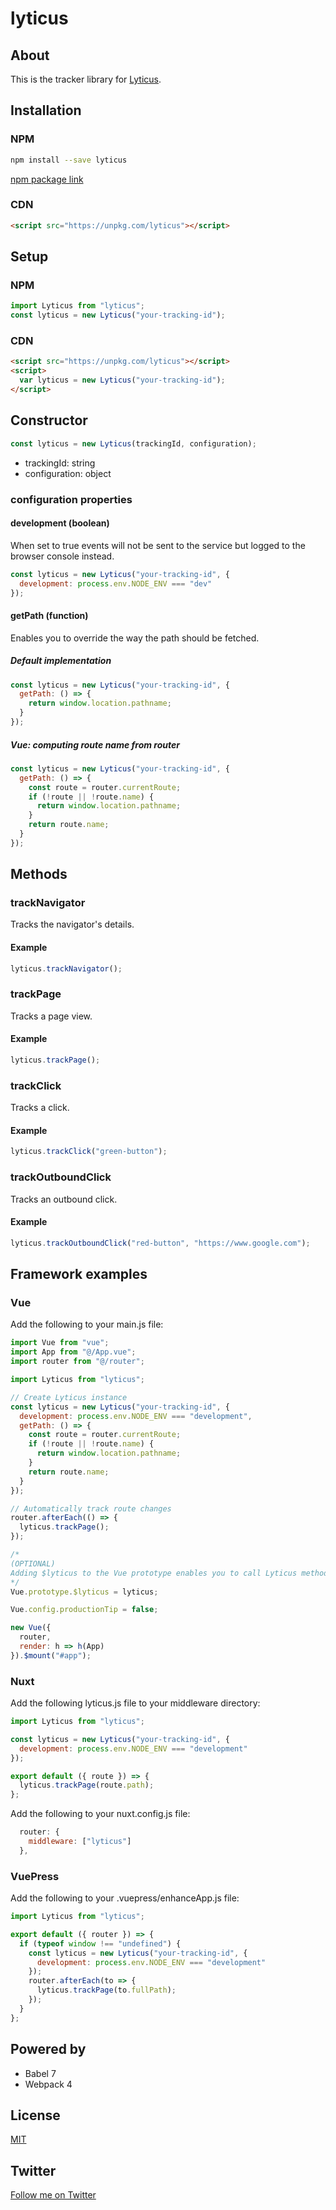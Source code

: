 # lyticus

## About

This is the tracker library for [Lyticus](https://www.lyticus.com).

## Installation

### NPM

```bash
npm install --save lyticus
```

[npm package link](https://www.npmjs.com/package/lyticus)

### CDN

```html
<script src="https://unpkg.com/lyticus"></script>
```

## Setup

### NPM

```javascript
import Lyticus from "lyticus";
const lyticus = new Lyticus("your-tracking-id");
```

### CDN

```html
<script src="https://unpkg.com/lyticus"></script>
<script>
  var lyticus = new Lyticus("your-tracking-id");
</script>
```

## Constructor

```javascript
const lyticus = new Lyticus(trackingId, configuration);
```

- trackingId: string
- configuration: object

### configuration properties

#### development (boolean)

When set to true events will not be sent to the service but logged to the browser console instead.

```javascript
const lyticus = new Lyticus("your-tracking-id", {
  development: process.env.NODE_ENV === "dev"
});
```

#### getPath (function)

Enables you to override the way the path should be fetched.

##### Default implementation

```javascript
const lyticus = new Lyticus("your-tracking-id", {
  getPath: () => {
    return window.location.pathname;
  }
});
```

##### Vue: computing route name from router

```javascript
const lyticus = new Lyticus("your-tracking-id", {
  getPath: () => {
    const route = router.currentRoute;
    if (!route || !route.name) {
      return window.location.pathname;
    }
    return route.name;
  }
});
```

## Methods

### trackNavigator

Tracks the navigator's details.

#### Example

```javascript
lyticus.trackNavigator();
```

### trackPage

Tracks a page view.

#### Example

```javascript
lyticus.trackPage();
```

### trackClick

Tracks a click.

#### Example

```javascript
lyticus.trackClick("green-button");
```

### trackOutboundClick

Tracks an outbound click.

#### Example

```javascript
lyticus.trackOutboundClick("red-button", "https://www.google.com");
```

## Framework examples

### Vue

Add the following to your main.js file:

```javascript
import Vue from "vue";
import App from "@/App.vue";
import router from "@/router";

import Lyticus from "lyticus";

// Create Lyticus instance
const lyticus = new Lyticus("your-tracking-id", {
  development: process.env.NODE_ENV === "development",
  getPath: () => {
    const route = router.currentRoute;
    if (!route || !route.name) {
      return window.location.pathname;
    }
    return route.name;
  }
});

// Automatically track route changes
router.afterEach(() => {
  lyticus.trackPage();
});

/*
(OPTIONAL)
Adding $lyticus to the Vue prototype enables you to call Lyticus methods from within your components
*/
Vue.prototype.$lyticus = lyticus;

Vue.config.productionTip = false;

new Vue({
  router,
  render: h => h(App)
}).$mount("#app");
```

### Nuxt

Add the following lyticus.js file to your middleware directory:

```javascript
import Lyticus from "lyticus";

const lyticus = new Lyticus("your-tracking-id", {
  development: process.env.NODE_ENV === "development"
});

export default ({ route }) => {
  lyticus.trackPage(route.path);
};
```

Add the following to your nuxt.config.js file:

```javascript
  router: {
    middleware: ["lyticus"]
  },
```

### VuePress

Add the following to your .vuepress/enhanceApp.js file:

```javascript
import Lyticus from "lyticus";

export default ({ router }) => {
  if (typeof window !== "undefined") {
    const lyticus = new Lyticus("your-tracking-id", {
      development: process.env.NODE_ENV === "development"
    });
    router.afterEach(to => {
      lyticus.trackPage(to.fullPath);
    });
  }
};
```

## Powered by

- Babel 7
- Webpack 4

## License

[MIT](http://opensource.org/licenses/MIT)

## Twitter

[Follow me on Twitter](https://twitter.com/KrolsBjorn)
